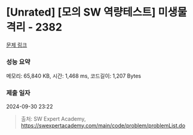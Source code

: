 # [Unrated] [모의 SW 역량테스트] 미생물 격리 - 2382 

[문제 링크](https://swexpertacademy.com/main/code/problem/problemDetail.do?contestProbId=AV597vbqAH0DFAVl) 

### 성능 요약

메모리: 65,840 KB, 시간: 1,468 ms, 코드길이: 1,207 Bytes

### 제출 일자

2024-09-30 23:22



> 출처: SW Expert Academy, https://swexpertacademy.com/main/code/problem/problemList.do